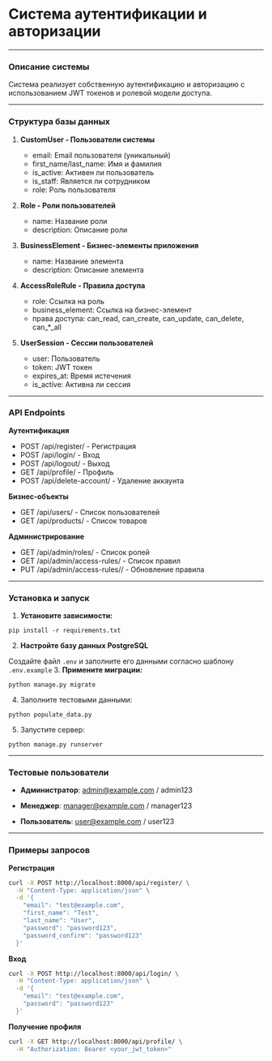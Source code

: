 # Система аутентификации и авторизации
___
### Описание системы

Система реализует собственную аутентификацию и авторизацию с использованием JWT токенов и ролевой модели доступа.
___
### Структура базы данных

1. **CustomUser - Пользователи системы**
   - email: Email пользователя (уникальный)
   - first_name/last_name: Имя и фамилия
   - is_active: Активен ли пользователь
   - is_staff: Является ли сотрудником
   - role: Роль пользователя
2. **Role - Роли пользователей**
   - name: Название роли
   - description: Описание роли

3. **BusinessElement - Бизнес-элементы приложения**
   - name: Название элемента 
   - description: Описание элемента

4. **AccessRoleRule - Правила доступа**
   - role: Ссылка на роль
   - business_element: Ссылка на бизнес-элемент
   - права доступа: can_read, can_create, can_update, can_delete, can_*_all

5. **UserSession - Сессии пользователей**
   - user: Пользователь
   - token: JWT токен
   - expires_at: Время истечения
   - is_active: Активна ли сессия
---
### API Endpoints
**Аутентификация**

- POST /api/register/ - Регистрация
- POST /api/login/ - Вход
- POST /api/logout/ - Выход
- GET /api/profile/ - Профиль
- POST /api/delete-account/ - Удаление аккаунта

**Бизнес-объекты**

- GET /api/users/ - Список пользователей
- GET /api/products/ - Список товаров

**Администрирование**

- GET /api/admin/roles/ - Список ролей
- GET /api/admin/access-rules/ - Список правил
- PUT /api/admin/access-rules/<id>/ - Обновление правила
---
### Установка и запуск
1. **Установите зависимости:**
```
pip install -r requirements.txt
```
2. **Настройте базу данных PostgreSQL**

Создайте файл `.env` и заполните его данными согласно шаблону `.env.example`
3. **Примените миграции:**
```
python manage.py migrate
```
4. Заполните тестовыми данными:
```
python populate_data.py
```
5. Запустите сервер:
```
python manage.py runserver
```
---
### Тестовые пользователи

- **Администратор**: admin@example.com / admin123
- **Менеджер**: manager@example.com / manager123

- **Пользователь**: user@example.com / user123
---

### Примеры запросов

**Регистрация**

```bash
curl -X POST http://localhost:8000/api/register/ \
  -H "Content-Type: application/json" \
  -d '{
    "email": "test@example.com",
    "first_name": "Test",
    "last_name": "User",
    "password": "password123",
    "password_confirm": "password123"
  }'
```
**Вход**
```bash
curl -X POST http://localhost:8000/api/login/ \
  -H "Content-Type: application/json" \
  -d '{
    "email": "test@example.com",
    "password": "password123"
  }'
```
**Получение профиля**
```bash
curl -X GET http://localhost:8000/api/profile/ \
  -H "Authorization: Bearer <your_jwt_token>"
```